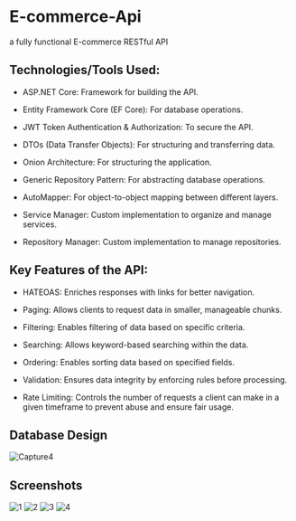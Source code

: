 # E-commerce-Api
a fully functional E-commerce RESTful API

## Technologies/Tools Used:
- ASP.NET Core: Framework for building the API.

- Entity Framework Core (EF Core): For database operations.

- JWT Token Authentication & Authorization: To secure the API.

- DTOs (Data Transfer Objects): For structuring and transferring data.

- Onion Architecture: For structuring the application.

- Generic Repository Pattern: For abstracting database operations.

- AutoMapper: For object-to-object mapping between different layers.

- Service Manager: Custom implementation to organize and manage services.

- Repository Manager: Custom implementation to manage repositories.

## Key Features of the API:
- HATEOAS: Enriches responses with links for better navigation.

- Paging: Allows clients to request data in smaller, manageable chunks.

- Filtering: Enables filtering of data based on specific criteria.

- Searching: Allows keyword-based searching within the data.

- Ordering: Enables sorting data based on specified fields.

- Validation: Ensures data integrity by enforcing rules before processing.

- Rate Limiting: Controls the number of requests a client can make in a given timeframe to prevent abuse and ensure fair usage.

## Database Design
![Capture4](https://github.com/user-attachments/assets/5296aaa8-f0f0-4fd3-b850-fe0745525b2b)


## Screenshots
![1](https://github.com/user-attachments/assets/9a73adea-d4a4-4699-8dbc-d3e1ed395820)
![2](https://github.com/user-attachments/assets/106b439a-1f62-4efd-be51-b821dd5ad527)
![3](https://github.com/user-attachments/assets/65a410d7-0398-49b1-94be-b5bd48b6a8c6)
![4](https://github.com/user-attachments/assets/9c21c8b4-0705-4472-81f8-02324cb6746a)


